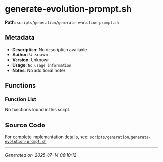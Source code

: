 # generate-evolution-prompt.sh

**Path**: `scripts/generation/generate-evolution-prompt.sh`

## Metadata

- **Description**: No description available
- **Author**: Unknown
- **Version**: Unknown
- **Usage**: `No usage information`
- **Notes**: No additional notes

## Functions

### Function List

No functions found in this script.


## Source Code

For complete implementation details, see: [`scripts/generation/generate-evolution-prompt.sh`](../../scripts/generation/generate-evolution-prompt.sh)

---
*Generated on: 2025-07-14 06:10:12*
